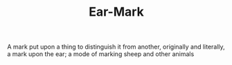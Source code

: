 ---
title: Ear-Mark
letter: E
permalink: "/definitions/bld-ear-mark.html"
body: A mark put upon a thing to distinguish it from another, originally and literally,
  a mark upon the ear; a mode of marking sheep and other animals
published_at: '2018-07-07'
source: Black's Law Dictionary 2nd Ed (1910)
layout: post
---